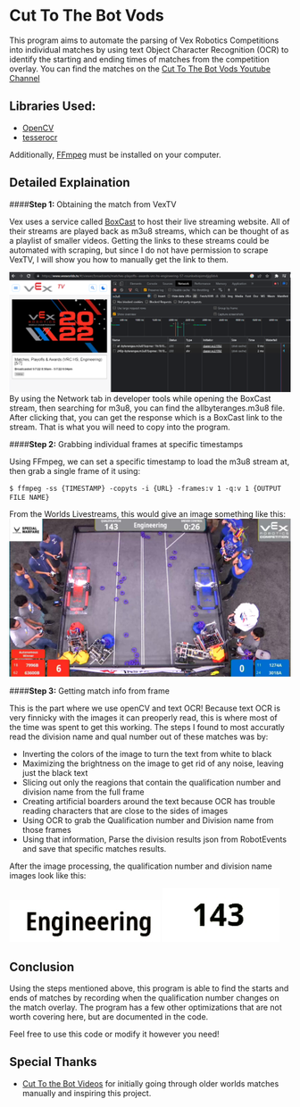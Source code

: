 # Cut To The Bot Vods

This program aims to automate the parsing of Vex Robotics Competitions into individual matches by using text Object Character Recognition (OCR) to identify the starting and ending times of matches from the competition overlay. You can find the matches on the [Cut To The Bot Vods Youtube Channel](https://www.youtube.com/@CutToTheBotVod)

## Libraries Used: 
  - [OpenCV](https://github.com/opencv/opencv-python)
  - [tesserocr](https://github.com/sirfz/tesserocr)
 
 Additionally, [FFmpeg](https://ffmpeg.org/) must be installed on your computer. 
  
## Detailed Explaination

####**Step 1:** Obtaining the match from VexTV

  Vex uses a service called [BoxCast](https://www.boxcast.com/) to host their live streaming website. All of their streams are played back as m3u8 streams, which can be thought of as a playlist of smaller videos. Getting the links to these streams could be automated with scraping, but since I do not have permission to scrape VexTV, I will show you how to manually get the link to them. 
  
![Getting m3u8 Stream](MiscImages/BoxTop.png)  
  By using the Network tab in developer tools while opening the BoxCast stream, then searching for m3u8, you can find the allbyteranges.m3u8 file. After clicking that, you can get the response which is a BoxCast link to the stream. That is what you will need to copy into the program. 
  
####**Step 2:** Grabbing individual frames at specific timestamps
  
  Using FFmpeg, we can set a specific timestamp to load the m3u8 stream at, then grab a single frame of it using:
  ```
  $ ffmpeg -ss {TIMESTAMP} -copyts -i {URL} -frames:v 1 -q:v 1 {OUTPUT FILE NAME}
  ```
  
  From the Worlds Livestreams, this would give an image something like this: 
![Example Frame](MiscImages/exampleFrame.jpg)

####**Step 3:** Getting match info from frame

  This is the part where we use openCV and text OCR! Because text OCR is very finnicky with the images it can preoperly read, this is where most of the time was spent to get this working. The steps I found to most accuratly read the division name and qual number out of these matches was by:
  
  - Inverting the colors of the image to turn the text from white to black
  - Maximizing the brightness on the image to get rid of any noise, leaving just the black text
  - Slicing out only the reagions that contain the qualification number and division name from the full frame 
  - Creating artificial boarders around the text because OCR has trouble reading characters that are close to the sides of images 
  - Using OCR to grab the Qualification number and Division name from those frames 
  - Using that information, Parse the division results json from RobotEvents and save that specific matches results. 

After the image processing, the qualification number and division name images look like this: 
  
  ![Division Example Image](MiscImages/DivisionExample.jpg) ![Qual Example Image](MiscImages/QualExample.jpg)

## Conclusion

Using the steps mentioned above, this program is able to find the starts and ends of matches by recording when the qualification number changes on the match overlay. The program has a few other optimizations that are not worth covering here, but are documented in the code. 

Feel free to use this code or modify it however you need! 

## Special Thanks

- [Cut To the Bot Videos](https://www.youtube.com/@cuttothebotvideos3345) for initially going through older worlds matches manually and inspiring this project. 
  
    


